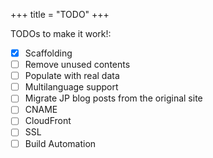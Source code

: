 +++
title = "TODO"
+++

TODOs to make it work!:

- [x] Scaffolding
- [ ] Remove unused contents
- [ ] Populate with real data
- [ ] Multilanguage support
- [ ] Migrate JP blog posts from the original site
- [ ] CNAME
- [ ] CloudFront
- [ ] SSL
- [ ] Build Automation
